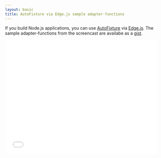 ```yaml
---
layout: basic
title: AutoFixture via Edge.js sample adapter-functions
---
```


If you build Node.js applications, you can use [AutoFixture](https://github.com/AutoFixture/AutoFixture) via [Edge.js](http://tjanczuk.github.io/edge/). The sample adapter-functions from the screencast are availabe as a [gist](https://gist.github.com/moodmosaic/5840800).

<div style="text-align:center"><iframe src="//player.vimeo.com/video/95684682" width="500" height="375" frameborder="0" webkitallowfullscreen mozallowfullscreen allowfullscreen></iframe></div>
